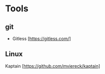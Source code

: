 # Tools


## git 
* Gitless [https://gitless.com/]


## Linux
Kaptain [https://github.com/mviereck/kaptain]